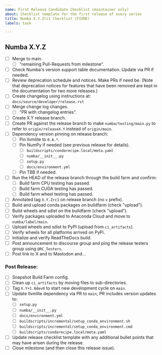 ```yaml
---
name: First Release Candidate Checklist (maintainer only)
about: Checklist template for the first release of every series
title: Numba X.Y.Zrc1 Checklist (FIXME)
labels: task

---
```



## Numba X.Y.Z

* [ ] Merge to main.
    - [ ] "remaining Pull-Requests from milestone".
* [ ] Check Numba's version support table documentation. Update via PR if
      needed.
* [ ] Review deprecation schedule and notices. Make PRs if need be. (Note that
  deprecation notices for features that have been removed are kept in the
  documentation for two more releases.)
* [ ] Create changelog using instructions at: `docs/source/developer/release.rst`
* [ ] Merge change log changes.
    - [ ] "PR with changelog entries".
* [ ] Create X.Y release branch.
* [ ] Create PR against the release branch to make `numba/testing/main.py`
      to refer to `origin/releaseX.Y` instead of `origin/main`.
* [ ] Dependency version pinning on release branch:
  * [ ] Pin llvmlite to `0.A.*`.
  * [ ] Pin NumPy if needed (see previous release for details).
    * [ ] `buildscripts/condarecipe.local/meta.yaml`
    * [ ] `numba/__init__.py`
    * [ ] `setup.py`
    * [ ] `docs/environment.yml`
  * [ ] Pin TBB if needed.
* [ ] Run the HEAD of the release branch through the build farm and confirm:
  * [ ] Build farm CPU testing has passed.
  * [ ] Build farm CUDA testing has passed.
  * [ ] Build farm wheel testing has passed.
* [ ] Annotated tag `X.Y.Zrc1` on release branch (no `v` prefix).
* [ ] Build and upload conda packages on buildfarm (check "upload").
* [ ] Build wheels and sdist on the buildfarm (check "upload").
* [ ] Verify packages uploaded to Anaconda Cloud and move to `numba/label/main`.
* [ ] Upload wheels and sdist to PyPI (upload from `ci_artifacts`).
* [ ] Verify wheels for all platforms arrived on PyPi.
* [ ] Initialize and verify ReadTheDocs build.
* [ ] Post announcement to discourse group and ping the release testers group
  using `@RC_Testers`.
* [ ] Post link to X and to Mastodon and...

### Post Release:

* [ ] Snapshot Build Farm config.
* [ ] Clean up `ci_artifacts` by moving files to sub-directories.
* [ ] Tag `X.Y+1.0dev0` to start new development cycle on `main`.
* [ ] Update llvmlite dependency via PR to `main`, PR includes version updates
      to:
  * [ ] `setup.py`
  * [ ] `numba/__init__.py`
  * [ ] `docs/environment.yml`
  * [ ] `buildscripts/incremental/setup_conda_environment.sh`
  * [ ] `buildscripts/incremental/setup_conda_environment.cmd`
  * [ ] `buildscripts/condarecipe.local/meta.yaml`
* [ ] Update release checklist template with any additional bullet points that
      may have arisen during the release.
* [ ] Close milestone (and then close this release issue).
